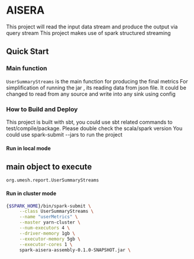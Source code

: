 # AISERA
This project will read the input data stream and produce the output via query stream
This project makes use of spark structured streaming

## Quick Start

### Main function 

```UserSummaryStreams``` is the main function for producing the final metrics
For simplification of running the jar , its reading data from json file. 
It could be changed to read from any source and  write into any sink using config


### How to Build and Deploy

This project is built with sbt, you could use sbt related commands to test/compile/package.
Please double check the scala/spark version
You could use spark-submit --jars to run the project


#### Run in local mode 
## main object to execute
```org.umesh.report.UserSummaryStreams``` 


#### Run in cluster mode
```bash
{$SPARK_HOME}/bin/spark-submit \
     --class UserSummaryStreams \
     --name "userMetrics" \
     --master yarn-cluster \
     --num-executors 4 \
     --driver-memory 1gb \
     --executor-memory 5gb \
     --executor-cores 1 \
     spark-aisera-assembly-0.1.0-SNAPSHOT.jar \
```